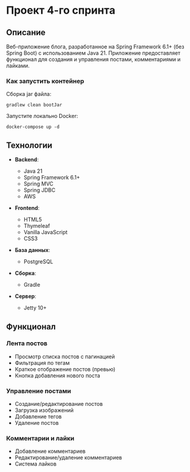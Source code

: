 # Проект 4-го спринта

## Описание
Веб-приложение блога, разработанное на Spring Framework 6.1+ (без Spring Boot) с использованием Java 21. Приложение предоставляет функционал для создания и управления постами, комментариями и лайками.

### Как запустить контейнер
Сборка jar файла:

```
gradlew clean bootJar
```

Запустите локально Docker:

```shell
docker-compose up -d
```

## Технологии

- **Backend**:
    - Java 21
    - Spring Framework 6.1+
    - Spring MVC
    - Spring JDBC
    - AWS

- **Frontend**:
    - HTML5
    - Thymeleaf
    - Vanilla JavaScript
    - CSS3

- **База данных**:
    - PostgreSQL

- **Сборка**:
    - Gradle

- **Сервер**:
    - Jetty 10+

## Функционал

### Лента постов
- Просмотр списка постов с пагинацией
- Фильтрация по тегам
- Краткое отображение постов (превью)
- Кнопка добавления нового поста

### Управление постами
- Создание/редактирование постов
- Загрузка изображений
- Добавление тегов
- Удаление постов

### Комментарии и лайки
- Добавление комментариев
- Редактирование/удаление комментариев
- Система лайков